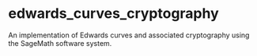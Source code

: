 # edwards_curves_cryptography
An implementation of Edwards curves and associated cryptography using the SageMath software system.
